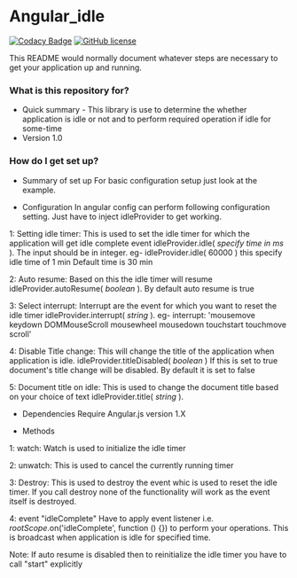 # Angular_idle #

[![Codacy Badge](https://api.codacy.com/project/badge/Grade/94f190553d604a3895b999cb82e2622b)](https://www.codacy.com/app/tushar/Angular_idle?utm_source=github.com&amp;utm_medium=referral&amp;utm_content=nimjetushar/Angular_idle&amp;utm_campaign=Badge_Grade)
[![GitHub license](https://img.shields.io/github/license/nimjetushar/Angular_idle.svg)](https://github.com/nimjetushar/Angular_idle/blob/master/LICENSE)

This README would normally document whatever steps are necessary to get your application up and running.

### What is this repository for? ###

* Quick summary - This library is use to determine the whether application is idle or not and to perform
required operation if idle for some-time
* Version 1.0


### How do I get set up? ###

* Summary of set up
For basic configuration setup just look at the example.

* Configuration
In angular config can perform following configuration setting. Just have to inject idleProvider to get working.

1: Setting idle timer:
This is used to set the idle timer for which the application will get idle complete event
idleProvider.idle( *specify time in ms* ).
The input should be in integer.
eg- idleProvider.idle( 60000 ) this specify idle time of 1 min
Default time is 30 min

2: Auto resume:
Based on this the idle timer will resume
idleProvider.autoResume( *boolean* ).
By default auto resume is true

3: Select interrupt:
Interrupt are the event for which you want to reset the idle timer
idleProvider.interrupt( *string* ).
eg- interrupt: 'mousemove keydown DOMMouseScroll mousewheel mousedown touchstart touchmove scroll'

4: Disable Title change:
This will change the title of the application when application is idle.
idleProvider.titleDisabled( *boolean* )
If this is set to true document's title change will be disabled.
By default it is set to false

5: Document title on idle:
This is used to change the document title based on your choice of text
idleProvider.title( *string* ).


* Dependencies
Require Angular.js version 1.X


* Methods

1: watch:
Watch is used to initialize the idle timer

2: unwatch:
This is used to cancel the currently running timer

3: Destroy:
This is used to destroy the event whic is used to reset the idle timer.
If you call destroy none of the functionality will work as the event itself is destroyed.

4: event "idleComplete"
Have to apply event listener i.e. $rootScope.$on('idleComplete', function () {}) to perform your operations.
This is broadcast when application is idle for specified time.

Note:
If auto resume is disabled then to reinitialize the idle timer you have to call "start" explicitly

